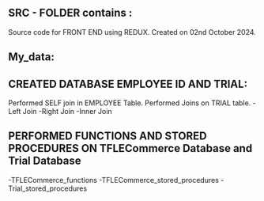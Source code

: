 ## SRC - FOLDER contains : 
  Source code for FRONT END using REDUX.
  Created on 02nd October 2024.
## My_data:  
## CREATED DATABASE EMPLOYEE ID AND TRIAL:
  Performed SELF join in EMPLOYEE Table.
  Performed Joins on TRIAL table.
  -Left Join
  -Right Join
  -Inner Join
## PERFORMED FUNCTIONS AND STORED PROCEDURES ON TFLECommerce Database and Trial Database
  -TFLECommerce_functions 
  -TFLECommerce_stored_procedures
  -Trial_stored_procedures
  <!-- toc -->
